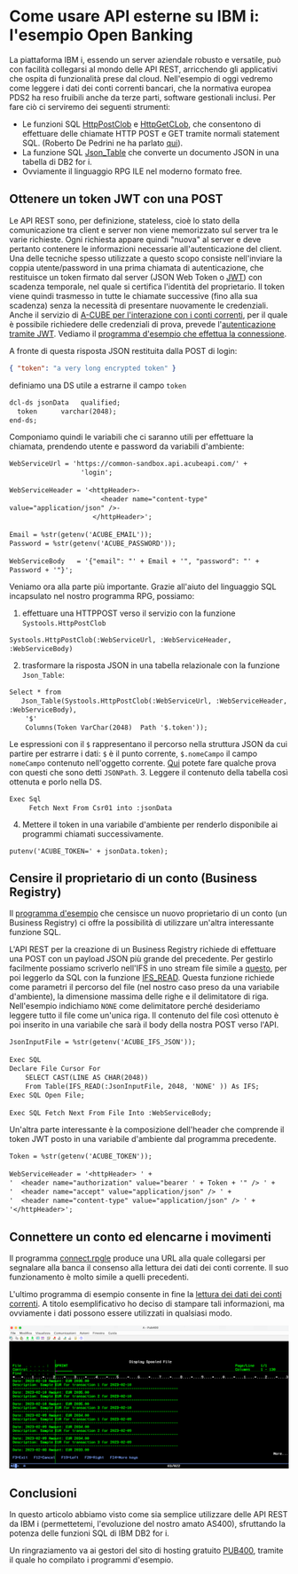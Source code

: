 # Come usare API esterne su IBM i: l'esempio Open Banking
La piattaforma IBM i, essendo un server aziendale robusto e versatile, può con facilità collegarsi al mondo delle API REST, 
arricchendo gli applicativi che ospita di funzionalità prese dal cloud.
Nell'esempio di oggi vedremo come leggere i dati dei conti correnti bancari, che la normativa europea PDS2 ha reso fruibili 
anche da terze parti, software gestionali inclusi.
Per fare ciò ci serviremo dei seguenti strumenti:
* Le funzioni SQL [HttpPostClob](https://www.ibm.com/docs/en/i/7.3?topic=overview-httppostblob-httppostclob-scalar-functions) 
e [HttpGetCLob](https://www.ibm.com/docs/en/i/7.3?topic=overview-httpgetblob-httpgetclob-scalar-functions), che consentono di 
effettuare delle chiamate HTTP POST e GET tramite normali statement SQL. (Roberto De Pedrini ne ha parlato [qui](https://blog.faq400.com/it/database-db2-for-i/qsys2-http-functions-it/)).
* La funzione SQL [Json_Table](https://www.ibm.com/docs/en/i/7.3?topic=data-using-json-table) che converte un documento JSON in una tabella di DB2 for i.
* Ovviamente il linguaggio RPG ILE nel moderno formato free.
    
## Ottenere un token JWT con una POST
Le API REST sono, per definizione, stateless, cioè lo stato della comunicazione tra client e server non viene memorizzato sul server tra le varie richieste.
Ogni richiesta appare quindi "nuova" al server e deve pertanto contenere le informazioni necessarie all'autenticazione del client. 
Una delle tecniche spesso utilizzate a questo scopo consiste nell'inviare la coppia utente/password in una prima chiamata di autenticazione, 
che restituisce un token firmato dal server (JSON Web Token o [JWT](https://jwt.io/introduction)) con scadenza temporale, nel quale si certifica l'identità del proprietario. 
Il token viene quindi trasmesso in tutte le chiamate successive (fino alla sua scadenza) senza la necessità di presentare nuovamente le credenziali.
Anche il servizio di [A-CUBE per l'interazione con i conti correnti](https://docs.acubeapi.com/documentation/open-banking), 
per il quale è possibile richiedere delle credenziali di prova, prevede l'[autenticazione tramite JWT](https://docs.acubeapi.com/documentation/common/authentication/).
Vediamo il [programma d'esempio che effettua la connessione](getjwt.rpgle). 

A fronte di questa risposta JSON restituita dalla POST di login: 
```json
{ "token": "a very long encrypted token" }
```
definiamo una DS utile a estrarne il campo `token`
```rpgle
dcl-ds jsonData   qualified;
  token      varchar(2048);
end-ds;
```

Componiamo quindi le variabili che ci saranno utili per effettuare la chiamata, prendendo utente e password da variabili d'ambiente:
```rpgle
WebServiceUrl = 'https://common-sandbox.api.acubeapi.com/' +
                  'login';

WebServiceHeader = '<httpHeader>-
                       <header name="content-type" value="application/json" />-
                     </httpHeader>';

Email = %str(getenv('ACUBE_EMAIL'));
Password = %str(getenv('ACUBE_PASSWORD'));

WebServiceBody   = '{"email": "' + Email + '", "password": "' + Password + '"}';
```
Veniamo ora alla parte più importante. Grazie all'aiuto del linguaggio SQL incapsulato nel nostro programma RPG, possiamo:
1. effettuare una HTTPPOST verso il servizio con la funzione `Systools.HttpPostClob`
```rpgle
Systools.HttpPostClob(:WebServiceUrl, :WebServiceHeader, :WebServiceBody)
``` 
2. trasformare la risposta JSON in una tabella relazionale con la funzione `Json_Table`:
```rpgle
Select * from
   Json_Table(Systools.HttpPostClob(:WebServiceUrl, :WebServiceHeader, :WebServiceBody),
    '$'
    Columns(Token VarChar(2048)  Path '$.token'));
``` 
Le espressioni con il `$` rappresentano il percorso nella struttura JSON da cui partire per estrarre i dati: 
`$` è il punto corrente, `$.nomeCampo` il campo `nomeCampo` contenuto nell'oggetto corrente. [Qui](https://jsonpath.com/) potete fare qualche prova con
questi che sono detti `JSONPath`.
3. Leggere il contenuto della tabella così ottenuta e porlo nella DS.
```rpgle
Exec Sql
     Fetch Next From Csr01 into :jsonData
``` 
4. Mettere il token in una variabile d'ambiente per renderlo disponibile ai programmi chiamati successivamente.
```rpgle
putenv('ACUBE_TOKEN=' + jsonData.token);
``` 

## Censire il proprietario di un conto (Business Registry)
Il [programma d'esempio](createbr.rpgle) che censisce un nuovo proprietario di un conto (un Business Registry) ci offre la possibilità di utilizzare un'altra interessante funzione SQL.

L'API REST per la creazione di un Business Registry richiede di effettuare una POST con un payload JSON più grande del precedente. 
Per gestirlo facilmente possiamo scriverlo nell'IFS in uno stream file simile a [questo](br.json), 
per poi leggerlo da SQL con la funzione [IFS_READ](https://www.ibm.com/docs/en/i/7.3?topic=is-ifs-read-ifs-read-binary-ifs-read-utf8-table-functions).
Questa funzione richiede come parametri il percorso del file (nel nostro caso preso da una variabile d'ambiente), la dimensione massima delle righe 
e il delimitatore di riga. Nell'esempio indichiamo `NONE` come delimitatore perché desideriamo leggere tutto il file come un'unica riga.
Il contenuto del file così ottenuto è poi inserito in una variabile che sarà il body della nostra POST verso l'API.
```rpgle
JsonInputFile = %str(getenv('ACUBE_IFS_JSON'));

Exec SQL
Declare File Cursor For
    SELECT CAST(LINE AS CHAR(2048))
    From Table(IFS_READ(:JsonInputFile, 2048, 'NONE' )) As IFS;
Exec SQL Open File;

Exec SQL Fetch Next From File Into :WebServiceBody;    
```
Un'altra parte interessante è la composizione dell'header che comprende il token JWT posto in una variabile d'ambiente dal programma precedente.
```rpgle
Token = %str(getenv('ACUBE_TOKEN'));

WebServiceHeader = '<httpHeader> ' +
'  <header name="authorization" value="bearer ' + Token + '" /> ' +
'  <header name="accept" value="application/json" /> ' +
'  <header name="content-type" value="application/json" /> ' +
'</httpHeader>';
```
## Connettere un conto ed elencarne i movimenti
Il programma [connect.rpgle](connect.rpgle) produce una URL alla quale collegarsi per segnalare alla banca il consenso alla lettura dei dati dei conti corrente.
Il suo funzionamento è molto simile a quelli precedenti.

L'ultimo programma di esempio consente in fine la [lettura dei dati dei conti correnti](transacts.rpgle). 
A titolo esemplificativo ho deciso di stampare tali informazioni, ma ovviamente i dati possono essere utilizzati in qualsiasi modo.

![Print transactions](5250.png)

## Conclusioni

In questo articolo abbiamo visto come sia semplice utilizzare delle API REST da IBM i (permettetemi, l'evoluzione del nostro amato AS400), 
sfruttando la potenza delle funzioni SQL di IBM DB2 for i.

Un ringraziamento va ai gestori del sito di hosting gratuito [PUB400](https://pub400.com/), tramite il quale ho compilato i programmi d'esempio.